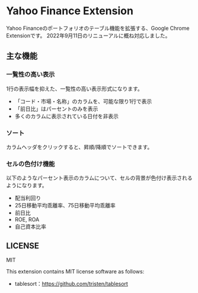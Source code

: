 # Yahoo Finance Extension
Yahoo Financeのポートフォリオのテーブル機能を拡張する、Google Chrome Extensionです。
2022年9月11日のリニューアルに概ね対応しました。

## 主な機能

### 一覧性の高い表示
1行の表示幅を抑えた、一覧性の高い表示形式になります。

* 「コード・市場・名称」のカラムを、可能な限り1行で表示
* 「前日比」はパーセントのみを表示
* 多くのカラムに表示されている日付を非表示

### ソート
カラムヘッダをクリックすると、昇順/降順でソートできます。

### セルの色付け機能
以下のようなパーセント表示のカラムについて、セルの背景が色付け表示されるようになります。
* 配当利回り
* 25日移動平均乖離率、75日移動平均乖離率
* 前日比
* ROE, ROA
* 自己資本比率

## LICENSE
MIT

This extension contains MIT license software as follows:
- tablesort：https://github.com/tristen/tablesort
